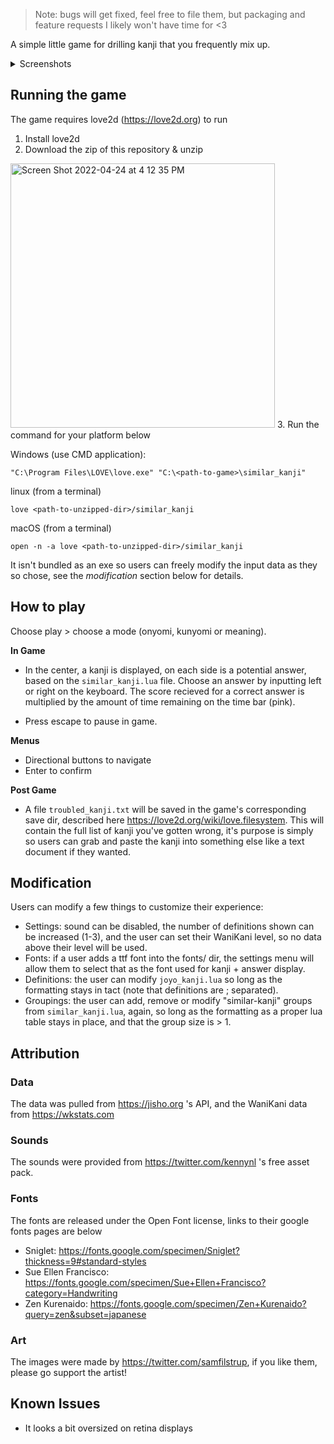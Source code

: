 > Note: bugs will get fixed, feel free to file them, but packaging and feature requests I likely won't have time for <3

A simple little game for drilling kanji that you frequently mix up.

<details>
  <summary> Screenshots </summary>
<img width="1218" alt="make" src="https://user-images.githubusercontent.com/1583002/165000036-6d382c1b-06dd-4475-b93a-83b0977ab3db.png">

<img width="1219" alt="miss" src="https://user-images.githubusercontent.com/1583002/165000039-26bad7ff-e39a-47dd-86e7-8d65f7f391f0.png">

<img width="1222" alt="end" src="https://user-images.githubusercontent.com/1583002/165000042-ee5652c6-7583-4cac-a4a4-951ad148667a.png">

</details>
  
## Running the game

The game requires love2d (https://love2d.org) to run
1. Install love2d
2. Download the zip of this repository & unzip
<img width="423" alt="Screen Shot 2022-04-24 at 4 12 35 PM" src="https://user-images.githubusercontent.com/1583002/165000619-be7cfbfd-0092-4024-8203-13eeb64f65c3.png">
3. Run the command for your platform below



Windows (use CMD application):
```
"C:\Program Files\LOVE\love.exe" "C:\<path-to-game>\similar_kanji"
```

linux (from a terminal)
```
love <path-to-unzipped-dir>/similar_kanji
```

macOS (from a terminal)
```
open -n -a love <path-to-unzipped-dir>/similar_kanji
```

It isn't bundled as an exe so users can freely modify the input data as they so chose, see the
_modification_ section below for details.

## How to play

Choose play > choose a mode (onyomi, kunyomi or meaning).

**In Game** 
- In the center, a kanji is displayed, on each side is a potential answer,
based on the `similar_kanji.lua` file. Choose an answer by inputting left or
right on the keyboard. The score recieved for a correct answer is multiplied
by the amount of time remaining on the time bar (pink). 

- Press escape to pause in game.

**Menus**

- Directional buttons to navigate
- Enter to confirm

**Post Game**

- A file `troubled_kanji.txt` will be saved in the game's corresponding save dir, described here
https://love2d.org/wiki/love.filesystem. This will contain the full list of kanji you've gotten wrong, 
it's purpose is simply so users can grab and paste the kanji into something else like a text document
if they wanted.

## Modification

Users can modify a few things to customize their experience:

- Settings: sound can be disabled, the number of definitions shown can be increased (1-3), and the user can set their WaniKani level, so no data above their level will be used.
- Fonts: if a user adds a ttf font into the fonts/ dir, the settings menu will
allow them to select that as the font used for kanji + answer display.
- Definitions: the user can modify `joyo_kanji.lua` so long as the formatting stays in tact (note 
that definitions are ; separated).
- Groupings: the user can add, remove or modify "similar-kanji" groups from `similar_kanji.lua`, again, so long as the formatting as a proper lua table stays in place, and that the group size is > 1.

## Attribution

### Data

The data was pulled from https://jisho.org 's API, and the WaniKani data from https://wkstats.com

### Sounds

The sounds were provided from https://twitter.com/kennynl 's free asset pack.

### Fonts

The fonts are released under the Open Font license, links to their google fonts pages are below

- Sniglet: https://fonts.google.com/specimen/Sniglet?thickness=9#standard-styles
- Sue Ellen Francisco: https://fonts.google.com/specimen/Sue+Ellen+Francisco?category=Handwriting
- Zen Kurenaido: https://fonts.google.com/specimen/Zen+Kurenaido?query=zen&subset=japanese

### Art

The images were made by https://twitter.com/samfilstrup, if you like them, please go support the artist!

## Known Issues

- It looks a bit oversized on retina displays
